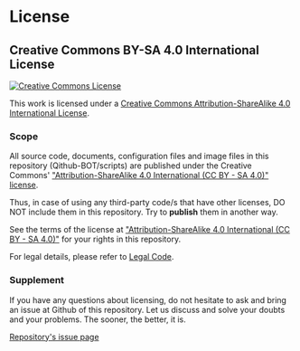 # License

## Creative Commons BY-SA 4.0 International License 

<a rel="license" href="http://creativecommons.org/licenses/by-sa/4.0/"><img alt="Creative Commons License" style="border-width:0" src="https://i.creativecommons.org/l/by-sa/4.0/88x31.png" /></a>

This work is licensed under a <a rel="license" href="http://creativecommons.org/licenses/by-sa/4.0/">Creative Commons Attribution-ShareAlike 4.0 International License</a>.

### Scope

All source code, documents, configuration files and image files in this repository (Qithub-BOT/scripts) are published under the Creative Commons' ["Attribution-ShareAlike 4.0 International (CC BY - SA 4.0)" license](https://creativecommons.org/licenses/by-sa/4.0/).

Thus, in case of using any third-party code/s that have other licenses, DO NOT include them in this repository. Try to **publish** them in another way.

See the terms of the license at ["Attribution-ShareAlike 4.0 International (CC BY - SA 4.0)"](https://creativecommons.org/licenses/by-sa/4.0/) for your rights in this repository.

For legal details, please refer to [Legal Code](https://creativecommons.org/licenses/by-sa/4.0/legalcode).

### Supplement

If you have any questions about licensing, do not hesitate to ask and bring an issue at Github of this repository. Let us discuss and solve your doubts and your problems. The sooner, the better, it is.

[Repository's issue page](https://github.com/Qithub-BOT/scripts/issues)